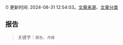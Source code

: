 :alarm_clock: 更新时间: 2024-08-31 12:54:03。[文章来源](/README.md)、[文章分类](/TAGS.md)

## 报告


> 关键字：`报告`、`月报`




